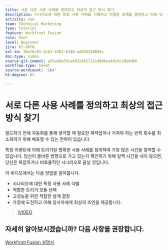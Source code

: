```yaml
---
title: 서로 다른 사용 사례를 정의하고 최상의 접근 방식 찾기
description: 시나리오에 대한 특정 사용 사례를 식별하고 적절한 설계를 결정하고 이해 당사자에게 다음과 같은 최상의 조언을 제공하는 방법을 알아봅니다. [!DNL Adobe Workfront Fusion].
activity: use
team: Technical Marketing
type: Tutorial
feature: Workfront Fusion
role: User
level: Beginner
jira: KT-9070
exl-id: 2be7bc61-5c63-47b2-b140-ad9352508d5c
doc-type: video
source-git-commit: a25a49e59ca483246271214886ea4dc9c10e8d66
workflow-type: tm+mt
source-wordcount: '164'
ht-degree: 0%

---
```


# 서로 다른 사용 사례를 정의하고 최상의 접근 방식 찾기

빌드하기 전에 자동화를 통해 생각할 때 필요한 재작업이나 거쳐야 하는 반복 횟수를 최소화하기 위해 배포할 수 있는 전략이 있습니다.

특정 이벤트에 의해 트리거된 명확한 사용 사례를 정의하여 가장 많은 시간을 절약할 수 있습니다. 당신이 올바른 방향으로 가고 있는지 확인하기 위해 일찍 시간을 내지 않으면, 당신은 복잡하거나 비효율적인 시나리오로 끝날 것입니다.

이 비디오에서는 다음 방법을 알아봅니다.

* 시나리오에 대한 특정 사용 사례 식별
* 적합한 트리거 모듈 선택
* 고성능을 위한 적합한 설계 결정
* 가정에 도전하고 이해 당사자에게 최상의 조언을 제공합니다.

>[!VIDEO](https://video.tv.adobe.com/v/335311/?quality=12&learn=on)

## 자세히 알아보시겠습니까? 다음 사항을 권장합니다.

[Workfront Fusion 설명서](https://experienceleague.adobe.com/docs/workfront/using/adobe-workfront-fusion/workfront-fusion-2.html?lang=en)
